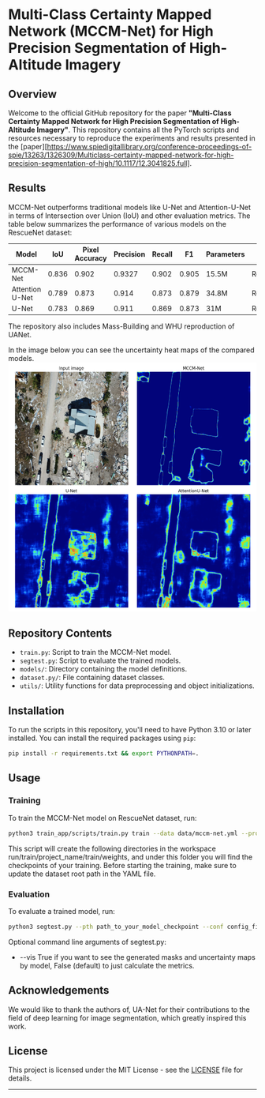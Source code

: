 # Multi-Class Certainty Mapped Network (MCCM-Net) for High Precision Segmentation of High-Altitude Imagery

## Overview

Welcome to the official GitHub repository for the paper **"Multi-Class Certainty Mapped Network for High Precision Segmentation of High-Altitude Imagery"**. This repository contains all the PyTorch scripts and resources necessary to reproduce the experiments and results presented in the [paper][https://www.spiedigitallibrary.org/conference-proceedings-of-spie/13263/1326309/Multiclass-certainty-mapped-network-for-high-precision-segmentation-of-high/10.1117/12.3041825.full].

## Results

MCCM-Net outperforms traditional models like U-Net and Attention-U-Net in terms of Intersection over Union (IoU) and other evaluation metrics. The table below summarizes the performance of various models on the RescueNet dataset:

| Model          | IoU  | Pixel Accuracy | Precision | Recall | F1    | Parameters | Dataset  |
|----------------|------|----------------|-----------|--------|-------|------------|----------|
| MCCM-Net       | 0.836| 0.902          | 0.9327    | 0.902  | 0.905 | 15.5M      | RescueNet|
| Attention U-Net| 0.789| 0.873          | 0.914     | 0.873  | 0.879 | 34.8M      | RescueNet|
| U-Net          | 0.783| 0.869          | 0.911     | 0.869  | 0.873 | 31M        | RescueNet|

The repository also includes Mass-Building and WHU reproduction of UANet.

In the image below you can see the uncertainty heat maps of the compared models.
![Alt text](https://github.com/tunahan-oguz/UncertaintyAwareMultiClassSegmentation/blob/main/img/combined_image.png?raw=true)
## Repository Contents

- `train.py`: Script to train the MCCM-Net model.
- `segtest.py`: Script to evaluate the trained models.
- `models/`: Directory containing the model definitions.
- `dataset.py/`: File containing dataset classes.
- `utils/`: Utility functions for data preprocessing and object initializations.

## Installation

To run the scripts in this repository, you'll need to have Python 3.10 or later installed. You can install the required packages using `pip`:

```sh
pip install -r requirements.txt && export PYTHONPATH=.
```

## Usage

### Training

To train the MCCM-Net model on RescueNet dataset, run:

```sh
python3 train_app/scripts/train.py train --data data/mccm-net.yml --project project_name 
```
This script will create the following directories in the workspace run/train/project_name/train/weights, and under this folder you will find the checkpoints of your training. Before starting the training, make sure to update the dataset root path in the YAML file.

### Evaluation

To evaluate a trained model, run:

```sh
python3 segtest.py --pth path_to_your_model_checkpoint --conf config_file_used_to_train_the_model --K num_classes
```

Optional command line arguments of segtest.py:
- --vis True if you want to see the generated masks and uncertainty maps by model, False (default) to just calculate the metrics.

## Acknowledgements

We would like to thank the authors of, UA-Net for their contributions to the field of deep learning for image segmentation, which greatly inspired this work.

<!-- ## Citation

If you find this work useful in your research, please consider citing our paper:

```bibtex
@inproceedings{your_paper,
  title={Multi-Class Certainty Mapped Network for High Precision Segmentation of High-Altitude Imagery},
  author={Tunahan Oğuz, Toygar Akgün},
  booktitle={SPIE Asia Pacific Remote Sensing},
  year={2024}
}
``` -->

## License

This project is licensed under the MIT License - see the [LICENSE](https://github.com/tunahan-oguz/UncertaintyAwareMultiClassSegmentation/blob/main/LICENSE) file for details.

---

